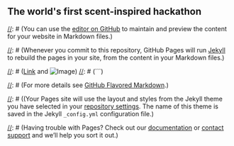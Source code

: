 ## The world's first scent-inspired hackathon

[//]: # (You can use the [editor on GitHub](https://github.com/aromajoin/hackaroma/edit/master/README.md) to maintain and preview the content for your website in Markdown files.)

[//]: # (Whenever you commit to this repository, GitHub Pages will run [Jekyll](https://jekyllrb.com/) to rebuild the pages in your site, from the content in your Markdown files.)

[//]: # (### Markdown)

[//]: # (Markdown is a lightweight and easy-to-use syntax for styling your writing. It includes conventions for)

[//]: # (```markdown)
[//]: # (Syntax highlighted code block)

[//]: # (# Header 1)
[//]: # (## Header 2)
[//]: # (### Header 3)

[//]: # (- Bulleted)
[//]: # (- List)

[//]: # (1. Numbered)
[//]: # (2. List)

[//]: # (**Bold** and _Italic_ and `Code` text)

[//]: # ([Link](url) and ![Image](src))
[//]: # (```)

[//]: # (For more details see [GitHub Flavored Markdown](https://guides.github.com/features/mastering-markdown/).)

[//]: # (### Jekyll Themes)

[//]: # ((Your Pages site will use the layout and styles from the Jekyll theme you have selected in your [repository settings](https://github.com/aromajoin/hackaroma/settings). The name of this theme is saved in the Jekyll `_config.yml` configuration file.)

[//]: # (### Support or Contact)

[//]: # (Having trouble with Pages? Check out our [documentation](https://help.github.com/categories/github-pages-basics/) or [contact support](https://github.com/contact) and we’ll help you sort it out.)

